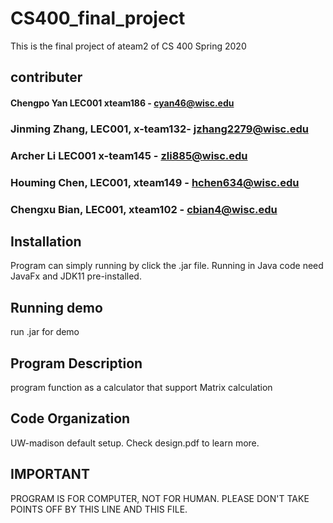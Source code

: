 # CS400_final_project
This is the final project of ateam2 of CS 400 Spring 2020

## contributer
#### Chengpo Yan LEC001 xteam186 - cyan46@wisc.edu
### Jinming Zhang, LEC001, x-team132- jzhang2279@wisc.edu
### Archer Li LEC001 x-team145 - zli885@wisc.edu
### Houming Chen, LEC001, xteam149 - hchen634@wisc.edu
### Chengxu Bian, LEC001, xteam102 - cbian4@wisc.edu


## Installation
Program can simply running by click the .jar file.
Running in Java code need JavaFx and JDK11 pre-installed.

## Running demo
run .jar for demo

## Program Description
program function as a calculator that support Matrix calculation

## Code Organization
UW-madison default setup.
Check design.pdf to learn more.

## IMPORTANT
PROGRAM IS FOR COMPUTER, NOT FOR HUMAN. PLEASE DON'T TAKE POINTS OFF BY THIS LINE AND THIS FILE.
